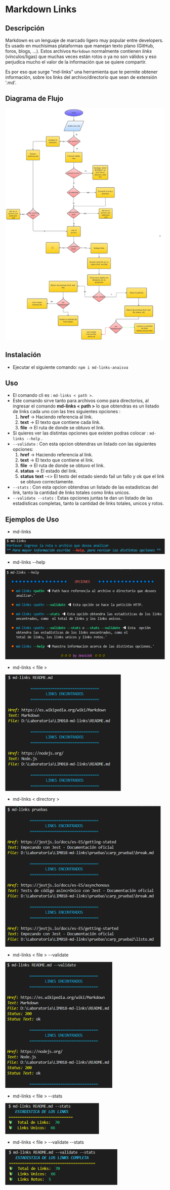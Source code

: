 # Markdown Links

## Descripción
Markdown es un lenguaje de marcado ligero muy popular entre developers. 
Es usado en muchísimas plataformas que manejan texto plano (GitHub, foros, blogs, ...).
Estos archivos `Markdown` normalmente contienen _links_ (vínculos/ligas) que
muchas veces están rotos o ya no son válidos y eso perjudica mucho el valor de
la información que se quiere compartir.

Es por eso que surge "md-links" una herramienta que te permite obtener información, sobre los links del archivo/directorio que sean de extensión '.md'.
## Diagrama de Flujo
![md-links](pruebas/imagenes/diagram.png)

## Instalación
* Ejecutar el siguiente comando: `npm i md-links-anaisva`

## Uso
* El comando cli es : `md-links < path >`.
* Este comando sirve tanto para archivos como para directorios, al ingresar el comando **md-links < path >** 
  lo que obtendras es un listado de links cada uno con las tres siguientes opciones : 
  1. **href** -> Haciendo referencia al link.
  2. **text** -> El texto que contiene cada link.
  3. **file** -> El ruta de donde se obtuvo el link.
* Si quieres ver las distintas opciones que existen podras colocar :  `md-links --help` .
* `--validate` : Con esta opcion obtendras un listado con las siguientes opciones:
  1. **href** -> Haciendo referencia al link.
  2. **text** -> El texto que contiene el link.
  3. **file** -> El ruta de donde se obtuvo el link.
  4. **status** -> El estado del link.
  5. **status** **text** -<> El texto del estado siendo fail un fallo y ok que el link se obtuvo correctamente.
* `--stats` : Con esta opcion obtendras un listado de las estadisticas del link, tanto la cantidad de links totales como links unicos.
* `--validate --stats` : Estas opciones juntas te dan un listado de las estadisticas completas, tanto la cantidad de links totales, unicos y rotos.

##  Ejemplos de Uso
* md-links 

![md-links](pruebas/imagenes/md-links.png)

* md-links --help

![md-links --help](pruebas/imagenes/help.png)

* md-links < file >

![md-links](pruebas/imagenes/file.png)

* md-links < directory >

![md-links](pruebas/imagenes/Dir.png)

* md-links < file > --validate

![md-links](pruebas/imagenes/validate.png)

* md-links < file > --stats

![md-links](pruebas/imagenes/stats.png)

* md-links < file > --validate --stats

![md-links](pruebas/imagenes/validStats.png)

